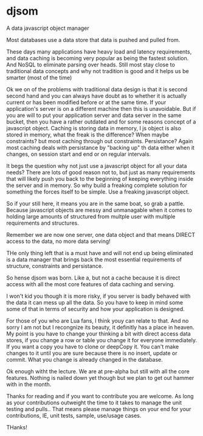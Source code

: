 # djsom
A data javascript object manager

Most databases use a data store that data is pushed and pulled from.

These days many applications have heavy load and latency requirements, and data caching is becoming very popular as being the fastest solution.  And NoSQL to eliminate parsing over heads.  Still most stay close to traditional data concepts and why not tradition is good and it helps us be smarter (most of the time)

Ok we on of the problems with traditional data design is that it is second second hand and you can always have doubt as to whether it is actually current or has been modified before or at the same time.  If your application's server is on a different machine then this is unavoidable.  But if you are will to put your application server and data server in the same bucket, then you have a rather outdated and for some reasons concept of a javascript object.  Caching is storing data in memory, I js object is also stored in memory, what the freak is the difference?  When maybe constraints?  but most caching through out constraints.  Persistance?  Again most caching deals with persistance by "backing up" th data either when it changes, on session start and end or on regular intervals.

It begs the question why not just use a javascript object for all your data needs?  There are lots of good reason not to, but just as many requirements that will likely push you back to the beginning of keeping everything inside the server and in memory.  So why build a freaking complete solution for something the forces itself to be simple.  Use a freaking javascript object.

So if your still here, it means you are in the same boat, so grab a pattle.  Because javascript objects are messy and unmanagable when it comes to holding large amounts of structured from multple user with multiple requirements and structures.

Remember we are now one server, one data object and that means DIRECT access to the data, no more data serving!

THe only thing left that is a must have and will not end up being eliminated is a data manager that brings back the most essential requirements of structure, constraints and persistance.  

So hense djsom was born.  Like a, but not a cache because it is direct access with all the most core features of data caching and serving.  

I won't kid you though it is more risky, if you server is badly behaved with the data it can mess up all the data.  So you have to keep in mind some some of that in terms of security and how your application is designed.

For those of you who are Lua fans, I think youy can relate to that.  And no sorry I am not but I recongnize its beauty, it definitly has a place in heaven.  My point is you have to change your thinking a bit with direct access data stores, if you change a row or table you change it for everyone immediately.  If you want a copy you have to clone or deepCopy it.  You can't make changes to it until you are sure because there is no insert, update or commit.  What you change is already changed in the database.

Ok enough witht the lecture.  We are at pre-alpha but still with all the core features.  Nothing is nailed down yet though but we plan to get out hammer with in the month.

Thanks for reading and if you want to contribute you are welcome.  As long as your contributions outweight the time to it takes to manage the unit testing and pulls.. That means please manage things on your end for your contributions, IE, unit tests, sample, use/usage cases.

THanks!

